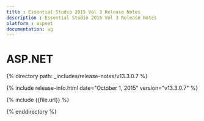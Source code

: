 ```yaml
---
title : Essential Studio 2015 Vol 3 Release Notes
description : Essential Studio 2015 Vol 3 Release Notes
platform : aspnet
documentation: ug
---
```


# ASP.NET

{% directory path: _includes/release-notes/v13.3.0.7 %}

{% include release-info.html date="October 1, 2015" version="v13.3.0.7" %} 

{% include {{file.url}} %}

{% enddirectory %}